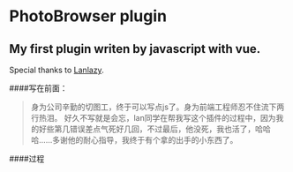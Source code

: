 PhotoBrowser plugin
==============
My first plugin writen by javascript with vue.
----
Special thanks to [Lanlazy](https://github.com/lazyhero).

####写在前面：
>身为公司辛勤的切图工，终于可以写点js了。身为前端工程师忍不住流下两行热泪。
好久不写就是会忘，lan同学在帮我写这个插件的过程中，因为我的好些第几错误差点气死好几回，不过最后，他没死，我也活了，哈哈哈……多谢他的耐心指导，我终于有个拿的出手的小东西了。

####过程
